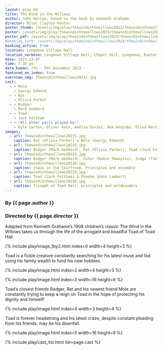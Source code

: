 ```yaml
---
layout: play_md
title: The Wind in the Willows
author: John Morley, based on the book by Kenneth Grahame
director: Miles Clayton-Foster
poster_thumb: /assets/img/play/thewindinthewillows2023/thewindinthewillows2023thumb.jpg
poster: /assets/img/play/thewindinthewillows2023/thewindinthewillows2023poster.jpg
poster_pdf: /assets/img/play/thewindinthewillows2023/thewindinthewillows2023poster.pdf
#booking_form: /assets/img/play/thewindinthewillows2023/thewindinthewillows2023bookingform.pdf
booking_active: true
location: Longdown Village Hall
location_verbose: Longdown Village Hall, Chapel Hill, Longdown, Exeter EX6 7SN, UK
date: 2023-12-07
time: 7:30 pm
date_human: 7th - 9th December 2023
featured_on_index: true
overview_img: thewindinthewillows20232.jpg
cast:
  - - Mole
    - Georgi Edmond
  - - Rat
    - Olivia Parker
  - - Badger
    - Mark Goddard
  - - Toad
    - Jack Feltham
  - - "All other parts played by:"
    - Kyle Carter, Oliver Hale, Amelia Davies, Ana Anajuba, Elisa Bertin, Robin Thwaytes, Graham Setter, Tim Harlow, Kate Lambert, Sarah Davies, Will Kettell & Claire Temple
images:
  - url: thewindinthewillows20231.jpg
    caption: Rat (Olivia Parker) & Mole (Georgi Edmond)
  - url: thewindinthewillows20232.jpg
    caption: Badger (Mark Goddard), Rat (Olivia Parker), Toad (Jack Feltham) & Mole (Georgi Edmond)
  - url: thewindinthewillows20233.jpg
    caption: Badger (Mark Goddard), Usher (Robin Thwaytes), Judge (Tim Harlow), Policeman (Graham Setter) & Toad (Jack Feltham)
  - url: thewindinthewillows20234.jpg
    caption: Chaos in the Courtroom, Principles and ensemble
  - url: thewindinthewillows20235.jpg
    caption: Toad (Jack Feltham) & Phoebe (Kate Lambert)
  - url: thewindinthewillows20236.jpg
    caption: Triumph at Toad Hall, principles and wildwooders
---
```


### By {{ page.author }}
### Directed by {{ page.director }}

Adapted from Kenneth Grahame’s 1908 children’s classic The Wind in the Willows
takes us through the life of the arrogant and boastful Toad of Toad Hall.

{% include play/image_1by2.html index=0 width=4 height=3 %}

Toad is a fickle creature constantly searching for his latest muse and fad using
his family wealth to fund his new hobbies.

{% include play/image.html index=2 width=4 height=3 %}

{% include play/image.html index=3 width=16 height=9 %}

Toad’s closest friends Badger, Rat and his newest friend Mole are constantly
trying to keep a reign on Toad in the hope of protecting his dignity and
himself!

{% include play/image.html index=4 width=3 height=4 %}

Toad is forever headstrong and his latest craze, despite constant pleading from
his friends, may be his downfall.

{% include play/image.html index=5 width=16 height=9 %}

{% include play/cast_list.html list=page.cast %}
